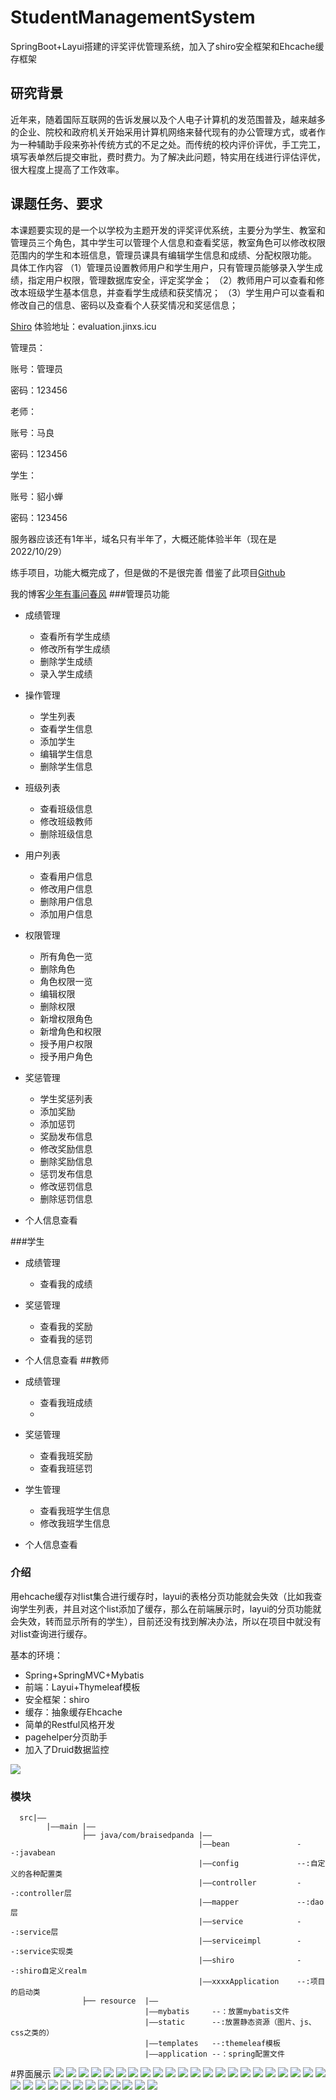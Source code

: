# StudentManagementSystem
SpringBoot+Layui搭建的评奖评优管理系统，加入了shiro安全框架和Ehcache缓存框架
## 研究背景
近年来，随着国际互联网的告诉发展以及个人电子计算机的发范围普及，越来越多的企业、院校和政府机关开始采用计算机网络来替代现有的办公管理方式，或者作为一种辅助手段来弥补传统方式的不足之处。而传统的校内评价评优，手工完工，填写表单然后提交审批，费时费力。为了解决此问题，特实用在线进行评估评优，很大程度上提高了工作效率。
## 课题任务、要求
本课题要实现的是一个以学校为主题开发的评奖评优系统，主要分为学生、教室和管理员三个角色，其中学生可以管理个人信息和查看奖惩，教室角色可以修改权限范围内的学生和本班信息，管理员课具有编辑学生信息和成绩、分配权限功能。
具体工作内容
（1）管理员设置教师用户和学生用户，只有管理员能够录入学生成绩，指定用户权限，管理数据库安全，评定奖学金；
（2）教师用户可以查看和修改本班级学生基本信息，并查看学生成绩和获奖情况；
（3）学生用户可以查看和修改自己的信息、密码以及查看个人获奖情况和奖惩信息；

[Shiro](https://www.bilibili.com/video/BV1uz4y197Zm)
体验地址：evaluation.jinxs.icu

管理员：

账号：管理员

密码：123456

老师：

账号：马良

密码：123456

学生：

账号：貂小蝉

密码：123456

服务器应该还有1年半，域名只有半年了，大概还能体验半年（现在是2022/10/29）

练手项目，功能大概完成了，但是做的不是很完善
借鉴了此项目[Github](https://github.com/BraisedPanda/StudentManagementSystem)

我的博客[少年有事问春风](https://www.jinxs.icu/)
###管理员功能
- 成绩管理
  - 查看所有学生成绩
  - 修改所有学生成绩
  - 删除学生成绩
  - 录入学生成绩

- 操作管理
  - 学生列表
  - 查看学生信息
  - 添加学生
  - 编辑学生信息
  - 删除学生信息

- 班级列表
  - 查看班级信息
  - 修改班级教师
  - 删除班级信息

- 用户列表
  - 查看用户信息
  - 修改用户信息
  - 删除用户信息
  - 添加用户信息

- 权限管理
  - 所有角色一览
  - 删除角色
  - 角色权限一览
  - 编辑权限
  - 删除权限
  - 新增权限角色
  - 新增角色和权限
  - 授予用户权限
  - 授予用户角色

- 奖惩管理
  - 学生奖惩列表
  - 添加奖励
  - 添加惩罚
  - 奖励发布信息
  - 修改奖励信息
  - 删除奖励信息
  - 惩罚发布信息
  - 修改惩罚信息
  - 删除惩罚信息
- 个人信息查看

###学生

- 成绩管理
  - 查看我的成绩

- 奖惩管理
  - 查看我的奖励
  - 查看我的惩罚
- 个人信息查看
##教师

- 成绩管理
  - 查看我班成绩
  - 
- 奖惩管理
  - 查看我班奖励
  - 查看我班惩罚

- 学生管理 
  - 查看我班学生信息
  - 修改我班学生信息
- 个人信息查看
      
### 介绍
 用ehcache缓存对list集合进行缓存时，layui的表格分页功能就会失效（比如我查询学生列表，并且对这个list添加了缓存，那么在前端展示时，layui的分页功能就会失效，转而显示所有的学生），目前还没有找到解决办法，所以在项目中就没有对list查询进行缓存。


  基本的环境：
  * Spring+SpringMVC+Mybatis
  * 前端：Layui+Thymeleaf模板
  * 安全框架：shiro
  * 缓存：抽象缓存Ehcache
  * 简单的Restful风格开发
  * pagehelper分页助手
  * 加入了Druid数据监控
  

 ![](https://xingqiu-tuchuang-1256524210.cos.ap-shanghai.myqcloud.com/3925/202210221024491.jpg)
  
  ### 模块
  
      src|——
            |——main |——
                    ├── java/com/braisedpanda |——
                                              |——bean               --:javabean
                                              |——config             --:自定义的各种配置类
                                              |——controller         --:controller层
                                              |——mapper             --:dao层
                                              |——service            --:service层
                                              |——serviceimpl        --:service实现类
                                              |——shiro              --:shiro自定义realm
                                              |——xxxxApplication    --:项目的启动类
                    ├── resource  |——
                                  |——mybatis     --：放置mybatis文件
                                  |——static      --:放置静态资源（图片、js、css之类的）
                                  |——templates   --:themeleaf模板
                                  |——application --：spring配置文件
                
  
#界面展示
![](display/修改学生信息.png)
![](display/修改学生成绩.png)
![](display/删除惩罚.png)
![](display/删除用户.png)
![](display/删除角色.png)
![](display/学生信息表.png)
![](display/学生奖惩列表.png)
![](display/录入学生成绩.png)
![](display/我班学生信息.png)
![](display/我的成绩.png)
![](display/授予用户权限.png)
![](display/权限表.png)
![](display/查看个人信息.png)
![](display/查看奖励发布信息.png)
![](display/查看学生信息.png)
![](display/查看惩罚发布信息.png)
![](display/查看我班奖励.png)
![](display/查看我班惩罚.png)
![](display/查看我的奖励.png)
![](display/查看我的惩罚.png)
![](display/查看所有学生成绩.png)
![](display/查看所有角色.png)
![](display/查看班级信息.png)
![](display/添加奖励.png)
![](display/添加学生信息.png)
![](display/添加惩罚.png)
![](display/添加用户.png)
![](display/添加角色.png)
![](display/班级信息表.png)
![](display/用户信息表.png)
![](display/编辑个人信息.png)
![](display/编辑奖励.png)
![](display/编辑惩罚.png)
![](display/编辑用户.png)
